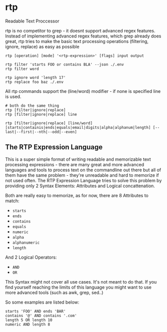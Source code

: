 # rtp

Readable Text Proccessor

rtp is no competitor to grep - it doesnt support advanced regex features. Instead of implementing advanced regex features, which grep already does great, rtp tries to make the basic text processing operations (filtering, ignore, replace) as easy as possible

```
rtp [operation] [mode] '<rtp-expression>' [flags] input output

rtp filter 'starts FOO or contains BLA' --json ./.env
rtp filter word 

rtp ignore word 'length 17'
rtp replace foo baz ./.env
```

All rtp commands support the (line/word) modifier - if none is specified line is used.

```
# both do the same thing
rtp [filter|ignore|replace]
rtp [filter|ignore|replace] line
```

```
rtp [filter|ignore|replace] [line/word] [starts|containis|ends|equals|email|digits|alpha|alphanum|length] [--last|--first|--nth|--odd|--even]
```

## The RTP Expression Language

This is a super simple format of writing readable and memorizable text processing expressions - there are many great and more advanced languages and tools to process text on the commandline out there but all of them have the same problem - they're unreadable and hard to memorize if not used often. The RTP Expression Language tries to solve this problem by providing only 2 Syntax Elements: Attributes and Logical concattenation.

Both are really easy to memorize, as for now, there are 8 Attributes to match:
- `starts`
- `ends`
- `contains`
- `equals`
- `numeric`
- `alpha`
- `alphanumeric`
- `length`

And 2 Logical Operators:
- `AND`
- `OR`

This Syntax might not cover all use cases. It's not meant to do that. If you find yourself reaching the limits of this language you might want to use more advanced tools (such as awk, grep, sed..)

So some examples are listed below:
```
starts 'FOO' AND ends 'BAR'
contains '@' AND contains '.com'
length 5 OR length 10
numeric AND length 8
```
